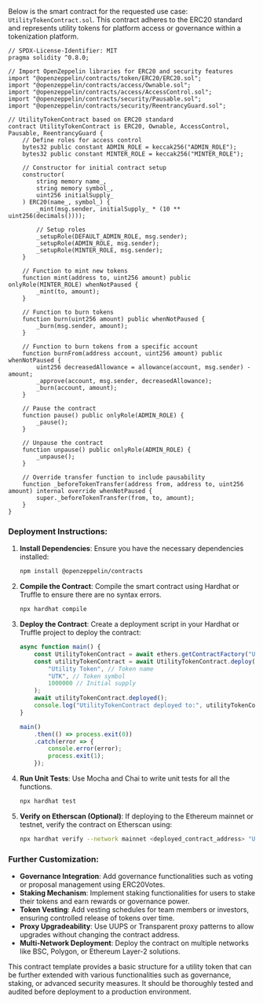 Below is the smart contract for the requested use case: `UtilityTokenContract.sol`. This contract adheres to the ERC20 standard and represents utility tokens for platform access or governance within a tokenization platform.

```solidity
// SPDX-License-Identifier: MIT
pragma solidity ^0.8.0;

// Import OpenZeppelin libraries for ERC20 and security features
import "@openzeppelin/contracts/token/ERC20/ERC20.sol";
import "@openzeppelin/contracts/access/Ownable.sol";
import "@openzeppelin/contracts/access/AccessControl.sol";
import "@openzeppelin/contracts/security/Pausable.sol";
import "@openzeppelin/contracts/security/ReentrancyGuard.sol";

// UtilityTokenContract based on ERC20 standard
contract UtilityTokenContract is ERC20, Ownable, AccessControl, Pausable, ReentrancyGuard {
    // Define roles for access control
    bytes32 public constant ADMIN_ROLE = keccak256("ADMIN_ROLE");
    bytes32 public constant MINTER_ROLE = keccak256("MINTER_ROLE");

    // Constructor for initial contract setup
    constructor(
        string memory name_,
        string memory symbol_,
        uint256 initialSupply_
    ) ERC20(name_, symbol_) {
        _mint(msg.sender, initialSupply_ * (10 ** uint256(decimals())));

        // Setup roles
        _setupRole(DEFAULT_ADMIN_ROLE, msg.sender);
        _setupRole(ADMIN_ROLE, msg.sender);
        _setupRole(MINTER_ROLE, msg.sender);
    }

    // Function to mint new tokens
    function mint(address to, uint256 amount) public onlyRole(MINTER_ROLE) whenNotPaused {
        _mint(to, amount);
    }

    // Function to burn tokens
    function burn(uint256 amount) public whenNotPaused {
        _burn(msg.sender, amount);
    }

    // Function to burn tokens from a specific account
    function burnFrom(address account, uint256 amount) public whenNotPaused {
        uint256 decreasedAllowance = allowance(account, msg.sender) - amount;
        _approve(account, msg.sender, decreasedAllowance);
        _burn(account, amount);
    }

    // Pause the contract
    function pause() public onlyRole(ADMIN_ROLE) {
        _pause();
    }

    // Unpause the contract
    function unpause() public onlyRole(ADMIN_ROLE) {
        _unpause();
    }

    // Override transfer function to include pausability
    function _beforeTokenTransfer(address from, address to, uint256 amount) internal override whenNotPaused {
        super._beforeTokenTransfer(from, to, amount);
    }
}
```

### **Deployment Instructions**:

1. **Install Dependencies**:
   Ensure you have the necessary dependencies installed:
   ```bash
   npm install @openzeppelin/contracts
   ```

2. **Compile the Contract**:
   Compile the smart contract using Hardhat or Truffle to ensure there are no syntax errors.
   ```bash
   npx hardhat compile
   ```

3. **Deploy the Contract**:
   Create a deployment script in your Hardhat or Truffle project to deploy the contract:
   ```javascript
   async function main() {
       const UtilityTokenContract = await ethers.getContractFactory("UtilityTokenContract");
       const utilityTokenContract = await UtilityTokenContract.deploy(
           "Utility Token", // Token name
           "UTK", // Token symbol
           1000000 // Initial supply
       );
       await utilityTokenContract.deployed();
       console.log("UtilityTokenContract deployed to:", utilityTokenContract.address);
   }

   main()
       .then(() => process.exit(0))
       .catch(error => {
           console.error(error);
           process.exit(1);
       });
   ```

4. **Run Unit Tests**:
   Use Mocha and Chai to write unit tests for all the functions.
   ```bash
   npx hardhat test
   ```

5. **Verify on Etherscan (Optional)**:
   If deploying to the Ethereum mainnet or testnet, verify the contract on Etherscan using:
   ```bash
   npx hardhat verify --network mainnet <deployed_contract_address> "Utility Token" "UTK" 1000000
   ```

### **Further Customization**:

- **Governance Integration**: Add governance functionalities such as voting or proposal management using ERC20Votes.
- **Staking Mechanism**: Implement staking functionalities for users to stake their tokens and earn rewards or governance power.
- **Token Vesting**: Add vesting schedules for team members or investors, ensuring controlled release of tokens over time.
- **Proxy Upgradeability**: Use UUPS or Transparent proxy patterns to allow upgrades without changing the contract address.
- **Multi-Network Deployment**: Deploy the contract on multiple networks like BSC, Polygon, or Ethereum Layer-2 solutions.

This contract template provides a basic structure for a utility token that can be further extended with various functionalities such as governance, staking, or advanced security measures. It should be thoroughly tested and audited before deployment to a production environment.